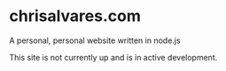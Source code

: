 chrisalvares.com
================

A personal, personal website written in node.js

This site is not currently up and is in active development.
